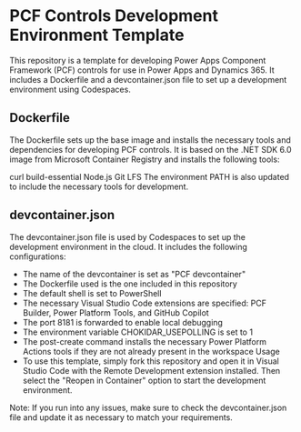 # PCF Controls Development Environment Template
This repository is a template for developing Power Apps Component Framework (PCF) controls for use in Power Apps and Dynamics 365. It includes a Dockerfile and a devcontainer.json file to set up a development environment using Codespaces.

## Dockerfile
The Dockerfile sets up the base image and installs the necessary tools and dependencies for developing PCF controls. It is based on the .NET SDK 6.0 image from Microsoft Container Registry and installs the following tools:

curl
build-essential
Node.js
Git LFS
The environment PATH is also updated to include the necessary tools for development.

## devcontainer.json
The devcontainer.json file is used by Codespaces to set up the development environment in the cloud. It includes the following configurations:

- The name of the devcontainer is set as "PCF devcontainer"
- The Dockerfile used is the one included in this repository
- The default shell is set to PowerShell
- The necessary Visual Studio Code extensions are specified: PCF Builder, Power Platform Tools, and GitHub Copilot
- The port 8181 is forwarded to enable local debugging
- The environment variable CHOKIDAR_USEPOLLING is set to 1
- The post-create command installs the necessary Power Platform Actions tools if they are not already present in the workspace
Usage
- To use this template, simply fork this repository and open it in Visual Studio Code with the Remote Development extension installed. Then select the "Reopen in Container" option to start the development environment.

Note: If you run into any issues, make sure to check the devcontainer.json file and update it as necessary to match your requirements.
